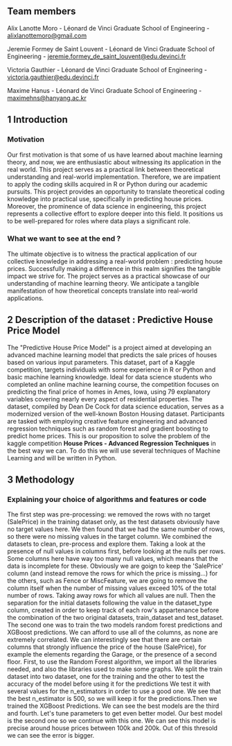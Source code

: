 ## Team members

Alix Lanotte Moro - Léonard de Vinci Graduate School of Engineering - alixlanottemoro@gmail.com

Jeremie Formey de Saint Louvent - Léonard de Vinci Graduate School of Engineering - jeremie.formey_de_saint_louvent@edu.devinci.fr

Victoria Gauthier - Léonard de Vinci Graduate School of Engineering - victoria.gauthier@edu.devinci.fr

Maxime Hanus - Léonard de Vinci Graduate School of Engineering - maximehns@hanyang.ac.kr 

## 1 Introduction 
### Motivation

Our first motivation is that some of us have learned about machine learning theory, and now, we are enthusiastic about witnessing its application in the real world. This project serves as a practical link between theoretical understanding and real-world implementation. Therefore, we are impatient to apply the coding skills acquired in R or Python during our academic pursuits. This project provides an opportunity to translate theoretical coding knowledge into practical use, specifically in predicting house prices. Moreover, the prominence of data science in engineering, this project represents a collective effort to explore deeper into this field. It positions us to be well-prepared for roles where data plays a significant role.

### What we want to see at the end ?

The ultimate objective is to witness the practical application of our collective knowledge in addressing a real-world problem : predicting house prices. Successfully making a difference in this realm signifies the tangible impact we strive for. The project serves as a practical showcase of our understanding of machine learning theory. We anticipate a tangible manifestation of how theoretical concepts translate into real-world applications.

## 2 Description of the dataset : Predictive House Price Model

The "Predictive House Price Model" is a project aimed at developing an advanced machine learning model that predicts the sale prices of houses based on various input parameters.
This dataset, part of a Kaggle competition, targets individuals with some experience in R or Python and basic machine learning knowledge. Ideal for data science students who completed an online machine learning course, the competition focuses on predicting the final price of homes in Ames, Iowa, using 79 explanatory variables covering nearly every aspect of residential properties. The dataset, compiled by Dean De Cock for data science education, serves as a modernized version of the well-known Boston Housing dataset. Participants are tasked with employing creative feature engineering and advanced regression techniques such as random forest and gradient boosting to predict home prices.
This is our proposition to solve the problem of the kaggle competition **House Prices - Advanced Regression Techniques** in the best way we can. To do this we will use several techniques of Machine Learning and will be written in Python.

## 3 Methodology
### Explaining your choice of algorithms and features or code

The first step was pre-processing: we removed the rows with no target (SalePrice) in the training dataset only, as the test datasets obviously have no target values here. We then found that we had the same number of rows, so there were no missing values in the target column. We combined the datasets to clean, pre-process and explore them.
Taking a look at the presence of null values in columns first, before looking at the nulls per rows. Some columns here have way too many null values, which means that the data is incomplete for these. Obviously we are goign to keep the 'SalePrice' column (and instead remove the rows for which the price is missing...) for the others, such as Fence or MiscFeature, we are going to remove the column itself when the number of missing values exceed 10% of the total number of rows. Taking away rows for which all values are null. Then the separation for the initial datasets following the value in the dataset_type column, created in order to keep track of each row's appartenance before the combination of the two original datasets, train_dataset and test_dataset.
The second one was to train the two models random forest predictions and XGBoost predictions. We can afford to use all of the columns, as none are extremely correlated. We can interestingly see that there are certain columns that strongly influence the price of the house (SalePrice), for example the elements regarding the Garage, or the presence of a second floor. First, to use the Random Forest algorithm, we import all the libraries needed, and also the libraries used to make some graphs. We split the train dataset into two dataset, one for the training and the other to test the accuracy of the model before using it for the predictions
We test it with several values for the n_estimators in order to use a good one. We see that the best n_estimator is 500, so we will keep it for the predictions.Then we trained the XGBoost Predictions. We can see the best models are the third and fourth. Let's tune parameters to get even better model. Our best model is the second one so we continue with this one. We can see this model is precise around house prices between 100k and 200k. Out of this thresold we can see the error is bigger.


